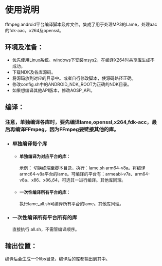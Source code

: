 # 使用说明
ffmpeg android平台编译脚本及库文件。集成了用于处理MP3的Lame，处理aac的fdk-aac，x264及openssl。

## 环境及准备：
+ 优先使用Linux系统。windows下安装msys2，在编译X264时共享库生成不成功。
+ 下载NDK及各库源码。
+ 将源码放到对应的目录中。或者自行修改脚本，使源码路径正确。
+ 修改config.sh中的ANDROID_NDK_ROOT为正确的NDK目录。
+ 如果想编译其他API版本，修改AOSP_API。

## 编译：
 ### 注意，单独编译各库时，要先编译lame,openssl,x264,fdk-acc，最后再编译FFmpeg，因为FFmpeg要链接其他的库。

 - ### 单独编译每个库
  
   - #### 单独编译为对应平台的库：
     示例：
     切换终端至脚本目录，执行：lame.sh arm64-v8a。将编译armc64-v8a平台的lame。可编译的平台有：armeabi-v7a、arm64-v8a、x86、x86_64，可选其一进行编译。其他库同理。
   - #### 一次性编译所有平台的库：
     执行lame_all.sh可编译所有平台的lame。其他库同理。
 - ### 一次性编译所有平台所有的库
   直接执行 all.sh，不需管编译顺序。
   
 ## 输出位置：
   编译后会生成一个libs目录，编译后的库都输出到其中。
   


